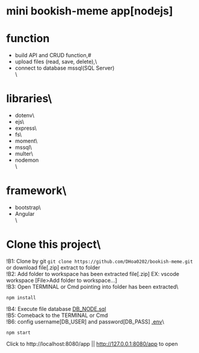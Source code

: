 # mini bookish-meme app[nodejs]


# function
  - build API and CRUD function,#
  - upload files (read, save, delete),\
  - connect to database mssql(SQL Server)\
\
# libraries\
  - dotenv\
  - ejs\
  - express\
  - fs\
  - moment\
  - mssql\
  - multer\
  - nodemon\
\
# framework\
  - bootstrap\
  - Angular\
\
# Clone this project\
!B1: Clone by git ```git clone https://github.com/DHoa0202/bookish-meme.git``` or download file[.zip] extract to folder\
!B2: Add folder to workspace has been extracted file[.zip] EX: vscode workspace [File>Add folder to workspace...]\
!B3: Open TERMINAL or Cmd pointing into folder has been extracted\
```
npm install
```
!B4: Execute file database [DB_NODE.sql](./DB_NODE.sql)\
!B5: Comeback to the TERMINAL or Cmd\
!B6: config username[DB_USER] and password[DB_PASS] [.env](./.env)\
```
npm start
```
Click to http://localhost:8080/app || http://127.0.0.1:8080/app to open
